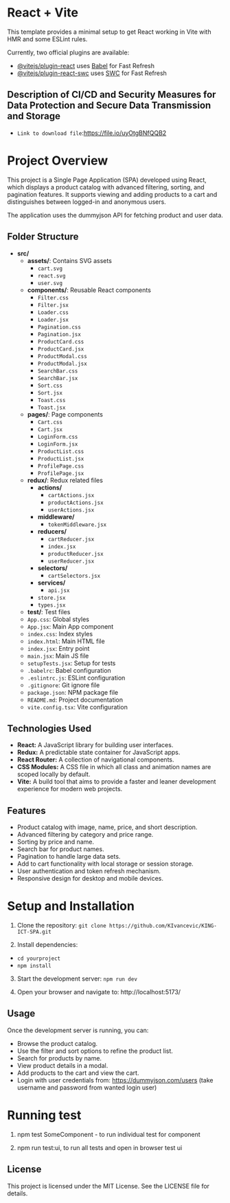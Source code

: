 # React + Vite

This template provides a minimal setup to get React working in Vite with HMR and some ESLint rules.

Currently, two official plugins are available:

- [@vitejs/plugin-react](https://github.com/vitejs/vite-plugin-react/blob/main/packages/plugin-react/README.md) uses [Babel](https://babeljs.io/) for Fast Refresh
- [@vitejs/plugin-react-swc](https://github.com/vitejs/vite-plugin-react-swc) uses [SWC](https://swc.rs/) for Fast Refresh

## Description of CI/CD and Security Measures for Data Protection and Secure Data Transmission and Storage

- `Link to download file`:https://file.io/uyOtgBNfQQB2

# Project Overview

This project is a Single Page Application (SPA) developed using React, which displays a product catalog with advanced filtering, sorting, and pagination features. It supports viewing and adding products to a cart and distinguishes between logged-in and anonymous users.

The application uses the dummyjson API for fetching product and user data.

## Folder Structure

- **src/**
  - **assets/**: Contains SVG assets
    - `cart.svg`
    - `react.svg`
    - `user.svg`
  - **components/**: Reusable React components
    - `Filter.css`
    - `Filter.jsx`
    - `Loader.css`
    - `Loader.jsx`
    - `Pagination.css`
    - `Pagination.jsx`
    - `ProductCard.css`
    - `ProductCard.jsx`
    - `ProductModal.css`
    - `ProductModal.jsx`
    - `SearchBar.css`
    - `SearchBar.jsx`
    - `Sort.css`
    - `Sort.jsx`
    - `Toast.css`
    - `Toast.jsx`
  - **pages/**: Page components
    - `Cart.css`
    - `Cart.jsx`
    - `LoginForm.css`
    - `LoginForm.jsx`
    - `ProductList.css`
    - `ProductList.jsx`
    - `ProfilePage.css`
    - `ProfilePage.jsx`
  - **redux/**: Redux related files
    - **actions/**
      - `cartActions.jsx`
      - `productActions.jsx`
      - `userActions.jsx`
    - **middleware/**
      - `tokenMiddleware.jsx`
    - **reducers/**
      - `cartReducer.jsx`
      - `index.jsx`
      - `productReducer.jsx`
      - `userReducer.jsx`
    - **selectors/**
      - `cartSelectors.jsx`
    - **services/**
      - `api.jsx`
    - `store.jsx`
    - `types.jsx`
  - **test/**: Test files
  - `App.css`: Global styles
  - `App.jsx`: Main App component
  - `index.css`: Index styles
  - `index.html`: Main HTML file
  - `index.jsx`: Entry point
  - `main.jsx`: Main JS file
  - `setupTests.jsx`: Setup for tests
  - `.babelrc`: Babel configuration
  - `.eslintrc.js`: ESLint configuration
  - `.gitignore`: Git ignore file
  - `package.json`: NPM package file
  - `README.md`: Project documentation
  - `vite.config.tsx`: Vite configuration

## Technologies Used

- **React:** A JavaScript library for building user interfaces.
- **Redux:** A predictable state container for JavaScript apps.
- **React Router:** A collection of navigational components.
- **CSS Modules:** A CSS file in which all class and animation names are scoped locally by default.
- **Vite:** A build tool that aims to provide a faster and leaner development experience for modern web projects.

## Features

- Product catalog with image, name, price, and short description.
- Advanced filtering by category and price range.
- Sorting by price and name.
- Search bar for product names.
- Pagination to handle large data sets.
- Add to cart functionality with local storage or session storage.
- User authentication and token refresh mechanism.
- Responsive design for desktop and mobile devices.

# Setup and Installation

1. Clone the repository: `git clone https://github.com/KIvancevic/KING-ICT-SPA.git`

2. Install dependencies:

- `cd yourproject`
- `npm install`

3. Start the development server: `npm run dev`

4. Open your browser and navigate to: http://localhost:5173/

## Usage

Once the development server is running, you can:

- Browse the product catalog.
- Use the filter and sort options to refine the product list.
- Search for products by name.
- View product details in a modal.
- Add products to the cart and view the cart.
- Login with user credentials from: https://dummyjson.com/users (take username and password from wanted login user)

# Running test

1. npm test SomeComponent - to run individual test for component

2. npm run test:ui, to run all tests and open in browser test ui

## License

This project is licensed under the MIT License. See the LICENSE file for details.
